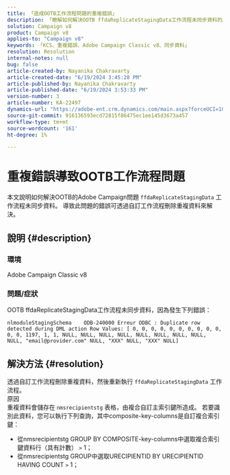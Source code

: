 ```yaml
---
title: 「造成OOTB工作流程問題的重複錯誤」
description: 「瞭解如何解決OOTB ffdaReplicateStagingData工作流程未同步資料的Adobe Campaign問題。」
solution: Campaign v8
product: Campaign v8
applies-to: "Campaign v8"
keywords: 「KCS、重複錯誤、Adobe Campaign Classic v8、同步資料」
resolution: Resolution
internal-notes: null
bug: false
article-created-by: Nayanika Chakravarty
article-created-date: "6/19/2024 3:45:20 PM"
article-published-by: Nayanika Chakravarty
article-published-date: "6/19/2024 3:53:33 PM"
version-number: 3
article-number: KA-22497
dynamics-url: "https://adobe-ent.crm.dynamics.com/main.aspx?forceUCI=1&pagetype=entityrecord&etn=knowledgearticle&id=320d08eb-522e-ef11-840a-000d3a37b1e1"
source-git-commit: 916136593ecd72815f86475ec1ee145d3673a457
workflow-type: tm+mt
source-wordcount: '161'
ht-degree: 1%

---
```


# 重複錯誤導致OOTB工作流程問題


本文說明如何解決OOTB的Adobe Campaign問題 `ffdaReplicateStagingData` 工作流程未同步資料。 導致此問題的錯誤可透過自訂工作流程刪除重複資料來解決。

## 說明 {#description}


### 環境

Adobe Campaign Classic v8

### 問題/症狀

OOTB ffdaReplicateStagingData工作流程未同步資料，因為發生下列錯誤：


```
nlmoduleStagingSchema    ODB-240000 Erreur ODBC : Duplicate row detected during DML action Row Values: [ 0, 0, 0, 0, 0, 0, 0, 0, 0, 0, 0, 0, 1197, 1, 1, NULL, NULL, NULL, NULL, NULL, NULL, NULL, NULL, NULL, "email@provider.com" NULL, "XXX" NULL, "XXX" NULL]
```



## 解決方法 {#resolution}


透過自訂工作流程刪除重複資料，然後重新執行 `ffdaReplicateStagingData` 工作流程。
<br>原因 <br>
重複資料會儲存在 `nmsrecipientstg` 表格，由複合自訂主索引鍵所造成。 若要識別此資料，您可以執行下列查詢，其中composite-key-columns是自訂複合索引鍵：

- 從nmsrecipientstg GROUP BY COMPOSITE-key-columns中選取複合索引鍵資料行（具有計數） `>`  1；
- 從nmsrecipientstg GROUP中選取URECIPIENTID BY URECIPIENTID HAVING COUNT `>`  1；



